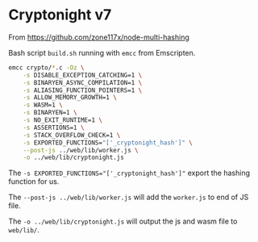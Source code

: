 # Cryptonight v7

From <https://github.com/zone117x/node-multi-hashing>

Bash script `build.sh` running with `emcc` from Emscripten.

```bash
emcc crypto/*.c -Oz \
    -s DISABLE_EXCEPTION_CATCHING=1 \
    -s BINARYEN_ASYNC_COMPILATION=1 \
    -s ALIASING_FUNCTION_POINTERS=1 \
    -s ALLOW_MEMORY_GROWTH=1 \
    -s WASM=1 \
    -s BINARYEN=1 \
    -s NO_EXIT_RUNTIME=1 \
    -s ASSERTIONS=1 \
    -s STACK_OVERFLOW_CHECK=1 \
    -s EXPORTED_FUNCTIONS="['_cryptonight_hash']" \
    --post-js ../web/lib/worker.js \
    -o ../web/lib/cryptonight.js
```

The `-s EXPORTED_FUNCTIONS="['_cryptonight_hash']"` export the hashing function for us.

The `--post-js ../web/lib/worker.js` will add the `worker.js` to end of JS file.

The `-o ../web/lib/cryptonight.js` will output the js and wasm file to `web/lib/`.
